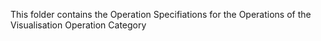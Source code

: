 This folder contains the Operation Specifiations for the Operations of the Visualisation Operation Category
